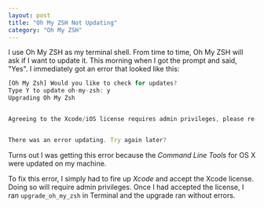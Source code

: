 ```yaml
---
layout: post
title: "Oh My ZSH Not Updating"
category: "Oh My ZSH"
---
```


I use Oh My ZSH as my terminal shell. From time to time, Oh My ZSH will ask if I want to update it. This morning when I got the prompt and said, "Yes". I immediately got an error that looked like this:


```javascript
[Oh My Zsh] Would you like to check for updates?
Type Y to update oh-my-zsh: y
Upgrading Oh My Zsh


Agreeing to the Xcode/iOS license requires admin privileges, please re-run as root via sudo.


There was an error updating. Try again later?
```

Turns out I was getting this error because the _Command Line Tools_ for OS X were updated on my machine.

To fix this error, I simply had to fire up _Xcode_ and accept the Xcode license. Doing so will require admin privileges. Once I had accepted the license, I ran `upgrade_oh_my_zsh` in Terminal and the upgrade ran without errors.
